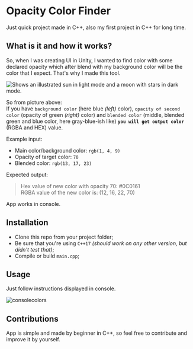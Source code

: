 # Opacity Color Finder

Just quick project made in C++, also my first project in C++ for long time.

## What is it and how it works?

So, when I was creating UI in Unity, I wanted to find color with some declared opacity which after blend with my background color will be the color that I expect. That's why I made this tool.

<picture>
  <source media="(prefers-color-scheme: dark)" srcset="https://user-images.githubusercontent.com/20907620/210140897-7b093d00-6b95-4464-b4ba-cb014dcee548.png">
  <source media="(prefers-color-scheme: light)" srcset="https://user-images.githubusercontent.com/20907620/210140898-86174a7c-5bfe-4d6d-bc65-a59a952192a4.png">
  <img alt="Shows an illustrated sun in light mode and a moon with stars in dark mode." src="https://user-images.githubusercontent.com/25423296/163456779-a8556205-d0a5-45e2-ac17-42d089e3c3f8.png">
</picture>

So from picture above:  
If you have ``background color`` (here blue *(left)* color), ``opacity of second color`` (opacity of green *(right)* color) and ``blended color`` (middle, blended green and blue color, here gray-blue-ish like) **``you will get output color``** (RGBA and HEX) value.

Example input:
- Main color/background color: `rgb(1, 4, 9)`
- Opacity of target color: `70`
- Blended color: `rgb(13, 17, 23)`

Expected output:
> Hex value of new color with opacity 70: #0C0161  
RGBA value of the new color is: (12, 16, 22, 70)

App works in console.

## Installation

- Clone this repo from your project folder;
- Be sure that you're using ``C++17`` *(should work on any other version, but didn't test that)*;
- Compile or build ``main.cpp``;

## Usage

Just follow instructions displayed in console.

![consolecolors](https://user-images.githubusercontent.com/20907620/210149154-8f911c05-dd61-499d-8360-6fd05b4c5422.png)

## Contributions 

App is simple and made by beginner in C++, so feel free to contribute and improve it by yourself.
